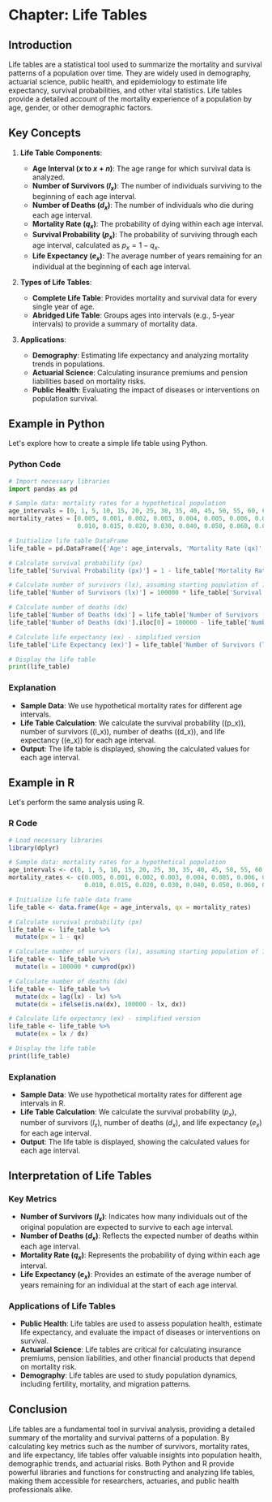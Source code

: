 # Chapter: Life Tables

## Introduction

Life tables are a statistical tool used to summarize the mortality and survival patterns of a population over time. They are widely used in demography, actuarial science, public health, and epidemiology to estimate life expectancy, survival probabilities, and other vital statistics. Life tables provide a detailed account of the mortality experience of a population by age, gender, or other demographic factors.

## Key Concepts

1. **Life Table Components**:
   - **Age Interval ($x$ to $x+n$)**: The age range for which survival data is analyzed.
   - **Number of Survivors ($l_x$)**: The number of individuals surviving to the beginning of each age interval.
   - **Number of Deaths ($d_x$)**: The number of individuals who die during each age interval.
   - **Mortality Rate ($q_x$)**: The probability of dying within each age interval.
   - **Survival Probability ($p_x$)**: The probability of surviving through each age interval, calculated as $p_x = 1 - q_x$.
   - **Life Expectancy ($e_x$)**: The average number of years remaining for an individual at the beginning of each age interval.

2. **Types of Life Tables**:
   - **Complete Life Table**: Provides mortality and survival data for every single year of age.
   - **Abridged Life Table**: Groups ages into intervals (e.g., 5-year intervals) to provide a summary of mortality data.

3. **Applications**:
   - **Demography**: Estimating life expectancy and analyzing mortality trends in populations.
   - **Actuarial Science**: Calculating insurance premiums and pension liabilities based on mortality risks.
   - **Public Health**: Evaluating the impact of diseases or interventions on population survival.

## Example in Python

Let's explore how to create a simple life table using Python.

### Python Code

```python
# Import necessary libraries
import pandas as pd

# Sample data: mortality rates for a hypothetical population
age_intervals = [0, 1, 5, 10, 15, 20, 25, 30, 35, 40, 45, 50, 55, 60, 65, 70, 75, 80, 85]
mortality_rates = [0.005, 0.001, 0.002, 0.003, 0.004, 0.005, 0.006, 0.007, 0.008, 0.009,
                   0.010, 0.015, 0.020, 0.030, 0.040, 0.050, 0.060, 0.080, 0.100]

# Initialize life table DataFrame
life_table = pd.DataFrame({'Age': age_intervals, 'Mortality Rate (qx)': mortality_rates})

# Calculate survival probability (px)
life_table['Survival Probability (px)'] = 1 - life_table['Mortality Rate (qx)']

# Calculate number of survivors (lx), assuming starting population of 100,000
life_table['Number of Survivors (lx)'] = 100000 * life_table['Survival Probability (px)'].cumprod()

# Calculate number of deaths (dx)
life_table['Number of Deaths (dx)'] = life_table['Number of Survivors (lx)'].shift(1) - life_table['Number of Survivors (lx)']
life_table['Number of Deaths (dx)'].iloc[0] = 100000 - life_table['Number of Survivors (lx)'].iloc[0]

# Calculate life expectancy (ex) - simplified version
life_table['Life Expectancy (ex)'] = life_table['Number of Survivors (lx)'] / life_table['Number of Deaths (dx)']

# Display the life table
print(life_table)
```

### Explanation

- **Sample Data**: We use hypothetical mortality rates for different age intervals.
- **Life Table Calculation**: We calculate the survival probability (\(p_x\)), number of survivors (\(l_x\)), number of deaths (\(d_x\)), and life expectancy (\(e_x\)) for each age interval.
- **Output**: The life table is displayed, showing the calculated values for each age interval.

## Example in R

Let's perform the same analysis using R.

### R Code

```r
# Load necessary libraries
library(dplyr)

# Sample data: mortality rates for a hypothetical population
age_intervals <- c(0, 1, 5, 10, 15, 20, 25, 30, 35, 40, 45, 50, 55, 60, 65, 70, 75, 80, 85)
mortality_rates <- c(0.005, 0.001, 0.002, 0.003, 0.004, 0.005, 0.006, 0.007, 0.008, 0.009,
                     0.010, 0.015, 0.020, 0.030, 0.040, 0.050, 0.060, 0.080, 0.100)

# Initialize life table data frame
life_table <- data.frame(Age = age_intervals, qx = mortality_rates)

# Calculate survival probability (px)
life_table <- life_table %>%
  mutate(px = 1 - qx)

# Calculate number of survivors (lx), assuming starting population of 100,000
life_table <- life_table %>%
  mutate(lx = 100000 * cumprod(px))

# Calculate number of deaths (dx)
life_table <- life_table %>%
  mutate(dx = lag(lx) - lx) %>%
  mutate(dx = ifelse(is.na(dx), 100000 - lx, dx))

# Calculate life expectancy (ex) - simplified version
life_table <- life_table %>%
  mutate(ex = lx / dx)

# Display the life table
print(life_table)
```

### Explanation

- **Sample Data**: We use hypothetical mortality rates for different age intervals in R.
- **Life Table Calculation**: We calculate the survival probability ($p_x$), number of survivors ($l_x$), number of deaths ($d_x$), and life expectancy ($e_x$) for each age interval.
- **Output**: The life table is displayed, showing the calculated values for each age interval.

## Interpretation of Life Tables

### Key Metrics

- **Number of Survivors ($l_x$)**: Indicates how many individuals out of the original population are expected to survive to each age interval.
- **Number of Deaths ($d_x$)**: Reflects the expected number of deaths within each age interval.
- **Mortality Rate ($q_x$)**: Represents the probability of dying within each age interval.
- **Life Expectancy ($e_x$)**: Provides an estimate of the average number of years remaining for an individual at the start of each age interval.

### Applications of Life Tables

- **Public Health**: Life tables are used to assess population health, estimate life expectancy, and evaluate the impact of diseases or interventions on survival.
- **Actuarial Science**: Life tables are critical for calculating insurance premiums, pension liabilities, and other financial products that depend on mortality risk.
- **Demography**: Life tables are used to study population dynamics, including fertility, mortality, and migration patterns.

## Conclusion

Life tables are a fundamental tool in survival analysis, providing a detailed summary of the mortality and survival patterns of a population. By calculating key metrics such as the number of survivors, mortality rates, and life expectancy, life tables offer valuable insights into population health, demographic trends, and actuarial risks. Both Python and R provide powerful libraries and functions for constructing and analyzing life tables, making them accessible for researchers, actuaries, and public health professionals alike.
